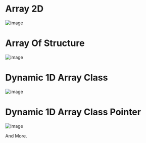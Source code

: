 # Array 2D

![image](https://user-images.githubusercontent.com/36967168/172543964-5c0aad18-33fb-464e-93df-ccb406294d41.png)


# Array Of Structure

![image](https://user-images.githubusercontent.com/36967168/172544293-dfea5428-00b5-4e7f-a429-9a21c1337867.png)


# Dynamic 1D Array Class

![image](https://user-images.githubusercontent.com/36967168/172544579-89a40340-86fd-44a8-ba78-171c63047c6f.png)


# Dynamic 1D Array Class Pointer

![image](https://user-images.githubusercontent.com/36967168/172544836-8e47bd33-55d4-41d4-ad98-8215f2f112b2.png)

And More.
